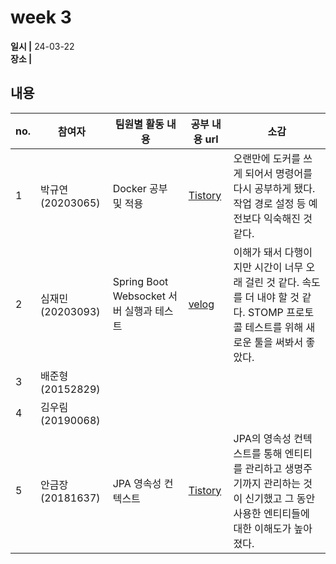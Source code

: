 # week 3
**일시 |** 24-03-22   
**장소 |** 

## 내용

|no.  |참여자          |팀원별 활동 내용|공부 내용 url|소감|
|--------|--------------|----------------------------------|--------------------|--|
|1       |박규연(20203065)|Docker 공부 및 적용|[Tistory]()|오랜만에 도커를 쓰게 되어서 명령어를 다시 공부하게 됐다. 작업 경로 설정 등 예전보다 익숙해진 것 같다.
|2       |심재민(20203093)|Spring Boot Websocket 서버 실행과 테스트|[velog](https://velog.io/@cherry_031/Spring-Boot-Websocket-%EC%84%9C%EB%B2%84-%EC%8B%A4%ED%96%89%EA%B3%BC-%ED%85%8C%EC%8A%A4%ED%8A%B8)|이해가 돼서 다행이지만 시간이 너무 오래 걸린 것 같다. 속도를 더 내야 할 것 같다. STOMP 프로토콜 테스트를 위해 새로운 툴을 써봐서 좋았다.
|3       |배준형(20152829)|||
|4       |김우림(20190068)|||
|5       |안금장(20181637)|JPA 영속성 컨텍스트|[Tistory](https://koomchang.tistory.com/31)| JPA의 영속성 컨텍스트를 통해 엔티티를 관리하고 생명주기까지 관리하는 것이 신기했고 그 동안 사용한 엔티티들에 대한 이해도가 높아졌다.
